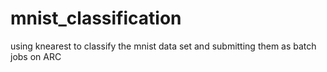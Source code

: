 # mnist_classification
using knearest to classify the mnist data set and submitting them as batch jobs on ARC
